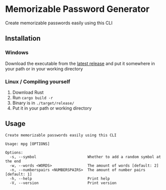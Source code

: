 # Memorizable Password Generator
Create memorizable passwords easily using this CLI

## Installation
### Windows
Download the executable from the [latest release](https://github.com/Antosser/memorizable-password-generator/releases/latest) and put it somewhere in your path or in your working directory

### Linux / Compiling yourself
1. Download Rust
2. Run `cargo build -r`
3. Binary is in `./target/release/`
4. Put it in your path or working directory

## Usage
```
Create memorizable passwords easily using this CLI

Usage: mpg [OPTIONS]

Options:
  -s, --symbol                       Whether to add a random symbol at the end
  -w, --words <WORDS>                The amount of words [default: 2]
  -n, --numberspairs <NUMBERSPAIRS>  The amount of number pairs [default: 1]
  -h, --help                         Print help
  -V, --version                      Print version
```
